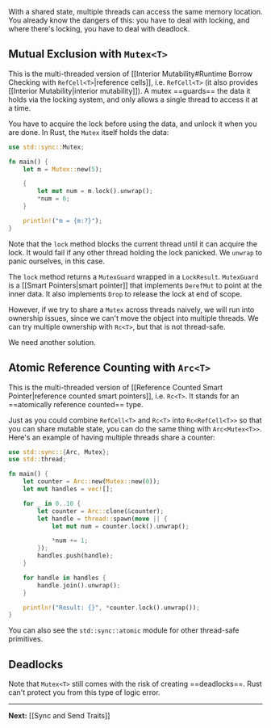 With a shared state, multiple threads can access the same memory location. You already know the dangers of this: you have to deal with locking, and where there's locking, you have to deal with deadlock.

## Mutual Exclusion with `Mutex<T>`

This is the multi-threaded version of [[Interior Mutability#Runtime Borrow Checking with `RefCell<T>`|reference cells]], i.e. `RefCell<T>` (it also provides [[Interior Mutability|interior mutability]]). A mutex ==guards== the data it holds via the locking system, and only allows a single thread to access it at a time.

You have to acquire the lock before using the data, and unlock it when you are done. In Rust, the `Mutex` itself holds the data:

```rust
use std::sync::Mutex;

fn main() {
    let m = Mutex::new(5);

    {
        let mut num = m.lock().unwrap();
        *num = 6;
    }

    println!("m = {m:?}");
}
```

Note that the `lock` method blocks the current thread until it can acquire the lock. It would fail if any other thread holding the lock panicked. We `unwrap` to panic ourselves, in this case.

The `lock` method returns a `MutexGuard` wrapped in a `LockResult`. `MutexGuard` is a [[Smart Pointers|smart pointer]] that implements `DerefMut` to point at the inner data. It also implements `Drop` to release the lock at end of scope.

However, if we try to share a `Mutex` across threads naively, we will run into ownership issues, since we can't move the object into multiple threads. We can try multiple ownership with `Rc<T>`, but that is not thread-safe.

We need another solution.

## Atomic Reference Counting with `Arc<T>`

This is the multi-threaded version of [[Reference Counted Smart Pointer|reference counted smart pointers]], i.e. `Rc<T>`. It stands for an ==atomically reference counted== type.

Just as you could combine `RefCell<T>` and `Rc<T>` into `Rc<RefCell<T>>` so that you can share mutable state, you can do the same thing with `Arc<Mutex<T>>`. Here's an example of having multiple threads share a counter:

```rust
use std::sync::{Arc, Mutex};
use std::thread;

fn main() {
    let counter = Arc::new(Mutex::new(0));
    let mut handles = vec![];

    for _ in 0..10 {
        let counter = Arc::clone(&counter);
        let handle = thread::spawn(move || {
            let mut num = counter.lock().unwrap();

            *num += 1;
        });
        handles.push(handle);
    }

    for handle in handles {
        handle.join().unwrap();
    }

    println!("Result: {}", *counter.lock().unwrap());
}
```

You can also see the `std::sync::atomic` module for other thread-safe primitives.

## Deadlocks

Note that `Mutex<T>` still comes with the risk of creating ==deadlocks==. Rust can't protect you from this type of logic error.

---

**Next:** [[Sync and Send Traits]]